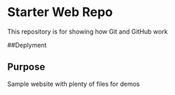 # Starter Web Repo

This repository is for showing how Git and GitHub work

##Deplyment

## Purpose

Sample website with plenty of files for demos

